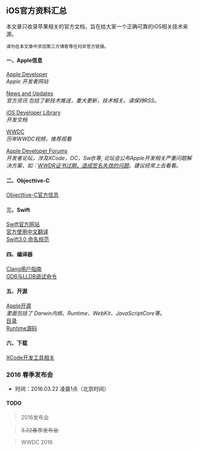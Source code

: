## iOS官方资料汇总

本文章只收录苹果相关的官方文档，旨在给大家一个正确可靠的iOS相关技术来源。  

    请勿在本文章中添加第三方博客等任何非官方链接。


#### 一、Apple信息
 [Apple Developer](https://developer.apple.com)  
 *Apple 开发者网站*  

 [News and Updates](https://developer.apple.com/news/)  
  *官方资讯 包括了新技术推送，重大更新，技术相关。请保持RSS。*  

 [iOS Developer Library](https://developer.apple.com/library/ios/navigation/)  
 *开发文档*  

 [WWDC](https://developer.apple.com/videos/)  
  *历年WWDC视频，推荐观看*  

  [Apple Developer Forums](https://forums.developer.apple.com/welcome)  
  *开发者论坛，涉及XCode，OC，Swift等, 论坛会公布Apple开发相关严重问题解决方案，如：[WWDR证书过期，造成签名失效的问题](https://forums.developer.apple.com/message/116171)。建议经常上去看看。*

#### 二、Objecttive-C
[Objecttive-C官方信息](https://developer.apple.com/library/mac/documentation/Cocoa/Conceptual/ProgrammingWithObjectiveC/RevisionHistory.html#//apple_ref/doc/uid/TP40011210-CH99-SW1)  

#### 三、Swift
[Swift官方网站](https://swift.org)  
[官方使用中文翻译](https://github.com/numbbbbb/the-swift-programming-language-in-chinese)  
[Swift3.0 命名规范](https://swift.org/documentation/api-design-guidelines/)

#### 四、编译器
[Clang用户指南](http://clang.llvm.org/docs/UsersManual.html)  
[GDB与LLDB调试命令](http://lldb.llvm.org/lldb-gdb.html)

#### 五、开源
[Apple开源](https://opensource.apple.com)  
*里面包括了 Darwin内核、Runtime、WebKit、JavaScriptCore等。*  
[目录](http://opensource.apple.com/tarballs/)  
[Runtime源码](http://opensource.apple.com/tarballs/objc4/)  


#### 六、下载
[XCode开发工具相关](https://developer.apple.com/downloads/)

### 2016 春季发布会

* 时间：2016.03.22 凌晨1点（北京时间）

#### TODO
> 2016发布会  

> ~~3.22春季发布会~~  

> WWDC 2016
